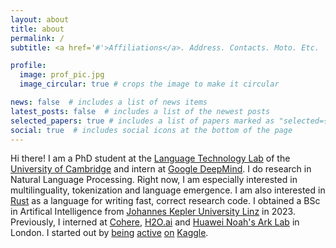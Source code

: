 ```yaml
---
layout: about
title: about
permalink: /
subtitle: <a href='#'>Affiliations</a>. Address. Contacts. Moto. Etc.

profile:
  image: prof_pic.jpg
  image_circular: true # crops the image to make it circular

news: false  # includes a list of news items
latest_posts: false  # includes a list of the newest posts
selected_papers: true # includes a list of papers marked as "selected={true}"
social: true  # includes social icons at the bottom of the page
---
```


Hi there! I am a PhD student at the [Language Technology Lab](https://ltl.mmll.cam.ac.uk) of the [University of Cambridge](https://www.cam.ac.uk) and intern at [Google DeepMind](https://deepmind.google/). I do research in Natural Language Processing. Right now, I am especially interested in multilinguality, tokenization and language emergence. I am also interested in [Rust](https://www.rust-lang.org) as a language for writing fast, correct research code. I obtained a BSc in Artifical Intelligence from [Johannes Kepler University Linz](https://www.jku.at/en) in 2023. Previously, I interned at [Cohere](https://cohere.com/), [H2O.ai](https://h2o.ai/) and [Huawei Noah's Ark Lab](http://dev3.noahlab.com.hk) in London. I started out by [being](https://www.kaggle.com/c/petfinder-adoption-prediction/discussion/125436) [active](https://www.kaggle.com/c/petfinder-adoption-prediction/leaderboard) [on](https://www.kaggle.com/c/chaii-hindi-and-tamil-question-answering/leaderboard) [Kaggle](https://www.kaggle.com/bminixhofer).
